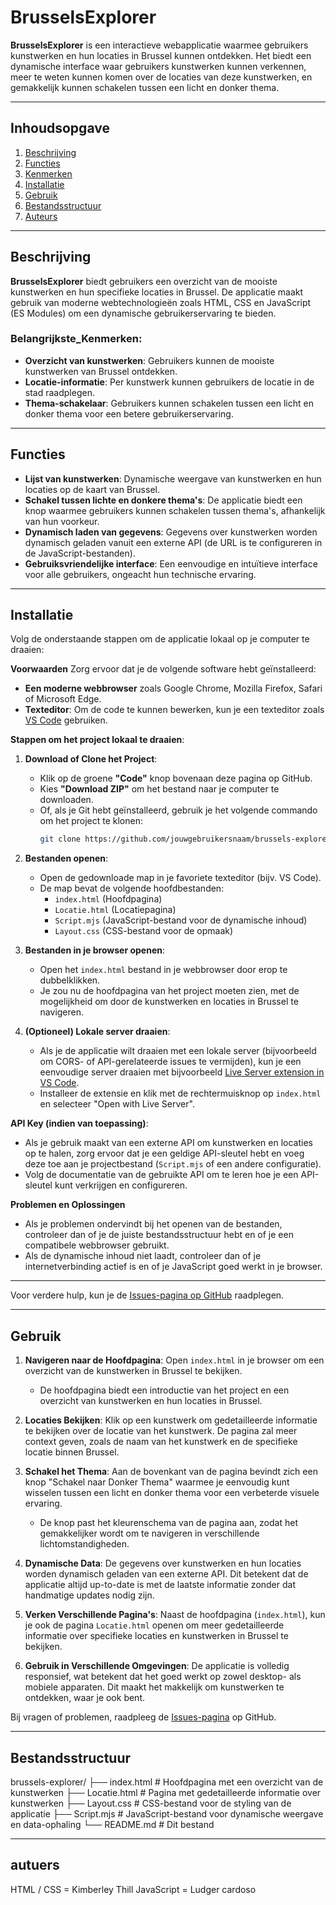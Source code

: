# BrusselsExplorer

**BrusselsExplorer** is een interactieve webapplicatie waarmee gebruikers kunstwerken en hun locaties in Brussel kunnen ontdekken. Het biedt een dynamische interface waar gebruikers kunstwerken kunnen verkennen, meer te weten kunnen komen over de locaties van deze kunstwerken, en gemakkelijk kunnen schakelen tussen een licht en donker thema.

---

## Inhoudsopgave

1. [Beschrijving](#beschrijving)
2. [Functies](#functies)
3. [Kenmerken](#belangrijkste_kenmerken)
4. [Installatie](#installatie)
5. [Gebruik](#gebruik)
6. [Bestandsstructuur](#bestandsstructuur)
7. [Auteurs](#auteurs)

---

## Beschrijving

**BrusselsExplorer** biedt gebruikers een overzicht van de mooiste kunstwerken en hun specifieke locaties in Brussel. De applicatie maakt gebruik van moderne webtechnologieën zoals HTML, CSS en JavaScript (ES Modules) om een dynamische gebruikerservaring te bieden.

### Belangrijkste_Kenmerken:
- **Overzicht van kunstwerken**: Gebruikers kunnen de mooiste kunstwerken van Brussel ontdekken.
- **Locatie-informatie**: Per kunstwerk kunnen gebruikers de locatie in de stad raadplegen.
- **Thema-schakelaar**: Gebruikers kunnen schakelen tussen een licht en donker thema voor een betere gebruikerservaring.

---

## Functies

- **Lijst van kunstwerken**: Dynamische weergave van kunstwerken en hun locaties op de kaart van Brussel.
- **Schakel tussen lichte en donkere thema's**: De applicatie biedt een knop waarmee gebruikers kunnen schakelen tussen thema's, afhankelijk van hun voorkeur.
- **Dynamisch laden van gegevens**: Gegevens over kunstwerken worden dynamisch geladen vanuit een externe API (de URL is te configureren in de JavaScript-bestanden).
- **Gebruiksvriendelijke interface**: Een eenvoudige en intuïtieve interface voor alle gebruikers, ongeacht hun technische ervaring.

---

## Installatie

Volg de onderstaande stappen om de applicatie lokaal op je computer te draaien:

**Voorwaarden**
Zorg ervoor dat je de volgende software hebt geïnstalleerd:
- **Een moderne webbrowser** zoals Google Chrome, Mozilla Firefox, Safari of Microsoft Edge.
- **Texteditor**: Om de code te kunnen bewerken, kun je een texteditor zoals [VS Code](https://code.visualstudio.com/) gebruiken.

**Stappen om het project lokaal te draaien**:

1. **Download of Clone het Project**:
   - Klik op de groene **"Code"** knop bovenaan deze pagina op GitHub.
   - Kies **"Download ZIP"** om het bestand naar je computer te downloaden.
   - Of, als je Git hebt geïnstalleerd, gebruik je het volgende commando om het project te klonen:
     ```bash
     git clone https://github.com/jouwgebruikersnaam/brussels-explorer.git
     ```

2. **Bestanden openen**:
   - Open de gedownloade map in je favoriete texteditor (bijv. VS Code).
   - De map bevat de volgende hoofdbestanden:
     - `index.html` (Hoofdpagina)
     - `Locatie.html` (Locatiepagina)
     - `Script.mjs` (JavaScript-bestand voor de dynamische inhoud)
     - `Layout.css` (CSS-bestand voor de opmaak)
   
3. **Bestanden in je browser openen**:
   - Open het `index.html` bestand in je webbrowser door erop te dubbelklikken.
   - Je zou nu de hoofdpagina van het project moeten zien, met de mogelijkheid om door de kunstwerken en locaties in Brussel te navigeren.

4. **(Optioneel) Lokale server draaien**:
   - Als je de applicatie wilt draaien met een lokale server (bijvoorbeeld om CORS- of API-gerelateerde issues te vermijden), kun je een eenvoudige server draaien met bijvoorbeeld [Live Server extension in VS Code](https://marketplace.visualstudio.com/items?itemName=ritwickdey.LiveServer).
   - Installeer de extensie en klik met de rechtermuisknop op `index.html` en selecteer "Open with Live Server".

**API Key (indien van toepassing)**:
- Als je gebruik maakt van een externe API om kunstwerken en locaties op te halen, zorg ervoor dat je een geldige API-sleutel hebt en voeg deze toe aan je projectbestand (`Script.mjs` of een andere configuratie).
- Volg de documentatie van de gebruikte API om te leren hoe je een API-sleutel kunt verkrijgen en configureren.

**Problemen en Oplossingen**
- Als je problemen ondervindt bij het openen van de bestanden, controleer dan of je de juiste bestandsstructuur hebt en of je een compatibele webbrowser gebruikt.
- Als de dynamische inhoud niet laadt, controleer dan of je internetverbinding actief is en of je JavaScript goed werkt in je browser.

---

Voor verdere hulp, kun je de [Issues-pagina op GitHub](https://github.com/jouwgebruikersnaam/brussels-explorer/issues) raadplegen.


---


## Gebruik

1. **Navigeren naar de Hoofdpagina**: Open `index.html` in je browser om een overzicht van de kunstwerken in Brussel te bekijken.
   - De hoofdpagina biedt een introductie van het project en een overzicht van kunstwerken en hun locaties in Brussel.
   
2. **Locaties Bekijken**: Klik op een kunstwerk om gedetailleerde informatie te bekijken over de locatie van het kunstwerk. De pagina zal meer context geven, zoals de naam van het kunstwerk en de specifieke locatie binnen Brussel.

3. **Schakel het Thema**: Aan de bovenkant van de pagina bevindt zich een knop "Schakel naar Donker Thema" waarmee je eenvoudig kunt wisselen tussen een licht en donker thema voor een verbeterde visuele ervaring.
   - De knop past het kleurenschema van de pagina aan, zodat het gemakkelijker wordt om te navigeren in verschillende lichtomstandigheden.
   
4. **Dynamische Data**: De gegevens over kunstwerken en hun locaties worden dynamisch geladen van een externe API. Dit betekent dat de applicatie altijd up-to-date is met de laatste informatie zonder dat handmatige updates nodig zijn.

5. **Verken Verschillende Pagina's**: Naast de hoofdpagina (`index.html`), kun je ook de pagina `Locatie.html` openen om meer gedetailleerde    informatie over specifieke locaties en kunstwerken in Brussel te bekijken.

6. **Gebruik in Verschillende Omgevingen**: De applicatie is volledig responsief, wat betekent dat het goed werkt op zowel desktop- als mobiele apparaten. Dit maakt het makkelijk om kunstwerken te ontdekken, waar je ook bent.


Bij vragen of problemen, raadpleeg de [Issues-pagina](https://github.com/jouwgebruikersnaam/brussels-explorer/issues) op GitHub.

---

## Bestandsstructuur
brussels-explorer/
├── index.html          # Hoofdpagina met een overzicht van de kunstwerken
├── Locatie.html        # Pagina met gedetailleerde informatie over kunstwerken
├── Layout.css          # CSS-bestand voor de styling van de applicatie
├── Script.mjs          # JavaScript-bestand voor dynamische weergave en data-ophaling
└── README.md           # Dit bestand

---

## autuers
HTML / CSS = Kimberley Thill
JavaScript = Ludger cardoso